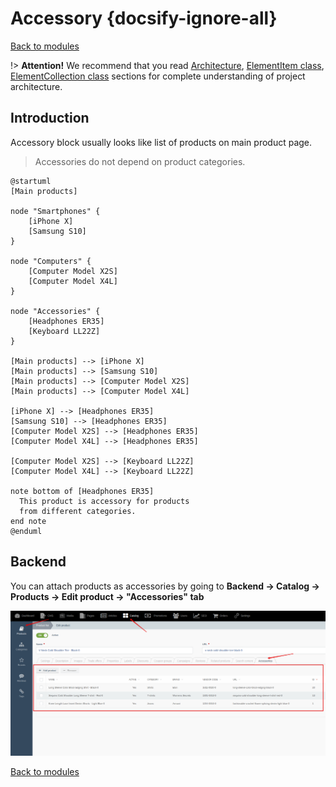 # Accessory {docsify-ignore-all}

[Back to modules](modules/home.md)

!> **Attention!**  We recommend that you read [Architecture](home.md#architecture), [ElementItem class](item-class/item-class.md),
[ElementCollection class](collection-class/collection-class.md) sections for complete understanding of  project architecture.

## Introduction

Accessory block usually looks like list of products on main product page.

> Accessories do not depend on product categories.

```plantuml
@startuml
[Main products]

node "Smartphones" {
    [iPhone X]
    [Samsung S10]
}

node "Computers" {
    [Computer Model X2S]
    [Computer Model X4L]
}

node "Accessories" {
    [Headphones ER35]
    [Keyboard LL22Z]
}

[Main products] --> [iPhone X]
[Main products] --> [Samsung S10]
[Main products] --> [Computer Model X2S]
[Main products] --> [Computer Model X4L]

[iPhone X] --> [Headphones ER35]
[Samsung S10] --> [Headphones ER35]
[Computer Model X2S] --> [Headphones ER35]
[Computer Model X4L] --> [Headphones ER35]

[Computer Model X2S] --> [Keyboard LL22Z]
[Computer Model X4L] --> [Keyboard LL22Z]

note bottom of [Headphones ER35]
  This product is accessory for products
  from different categories.
end note
@enduml
```

## Backend

You can attach products as accessories by going to **Backend -> Catalog -> Products -> Edit product -> "Accessories" tab**

![](./../../assets/images/backend-accessory-1.png)

[Back to modules](modules/home.md)